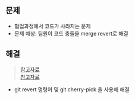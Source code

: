 ## 문제 
- 협업과정에서 코드가 사라지는 문제 
- 문제 예상: 팀원이 코드 충돌을 merge revert로 해결

## 해결
> [참고자료](https://meta.tistory.com/4) <br>
> [참고자료](https://velog.io/@skyepodium/%EC%9D%91-hotfix-%ED%9B%84-%EB%A8%B8%EC%A7%80-%ED%96%88%EB%8A%94%EB%8D%B0-%EC%BD%94%EB%93%9C%EA%B0%80-%EC%82%AC%EB%9D%BC%EC%A1%8C%EB%8B%A4%EA%B3%A0)
- git revert 명령어 및 git cherry-pick 을 사용해 해결
